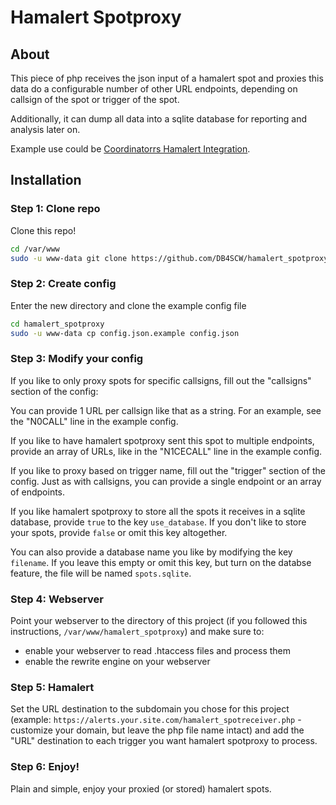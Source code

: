 # Hamalert Spotproxy
## About
This piece of php receives the json input of a hamalert spot and proxies this data do a configurable number of other URL endpoints, depending on callsign of the spot or trigger of the spot.

Additionally, it can dump all data into a sqlite database for reporting and analysis later on.

Example use could be [Coordinatorrs Hamalert Integration](https://hamawardz.de/docs/coordinatorr/hamalert_integration/). 

## Installation

### Step 1: Clone repo
Clone this repo!

```bash
cd /var/www
sudo -u www-data git clone https://github.com/DB4SCW/hamalert_spotproxy hamalert_spotproxy
```

### Step 2: Create config
Enter the new directory and clone the example config file

```bash
cd hamalert_spotproxy
sudo -u www-data cp config.json.example config.json
```

### Step 3: Modify your config
If you like to only proxy spots for specific callsigns, fill out the "callsigns" section of the config:

You can provide 1 URL per callsign like that as a string. For an example, see the "N0CALL" line in the example config.

If you like to have hamalert spotproxy sent this spot to multiple endpoints, provide an array of URLs, like in the "N1CECALL" line in the example config.

If you like to proxy based on trigger name, fill out the "trigger" section of the config. Just as with callsigns, you can provide a single endpoint or an array of endpoints.

If you like hamalert spotproxy to store all the spots it receives in a sqlite database, provide ```true``` to the key ```use_database```. If you don't like to store your spots, provide ```false``` or omit this key altogether.

You can also provide a database name you like by modifying the key ```filename```. If you leave this empty or omit this key, but turn on the databse feature, the file will be named ```spots.sqlite```.

### Step 4: Webserver
Point your webserver to the directory of this project (if you followed this instructions, ```/var/www/hamalert_spotproxy```) and make sure to:
- enable your webserver to read .htaccess files and process them
- enable the rewrite engine on your webserver

### Step 5: Hamalert
Set the URL destination to the subdomain you chose for this project (example: ```https://alerts.your.site.com/hamalert_spotreceiver.php``` - customize your domain, but leave the php file name intact) and add the "URL" destination to each trigger you want hamalert spotproxy to process.

### Step 6: Enjoy!
Plain and simple, enjoy your proxied (or stored) hamalert spots.